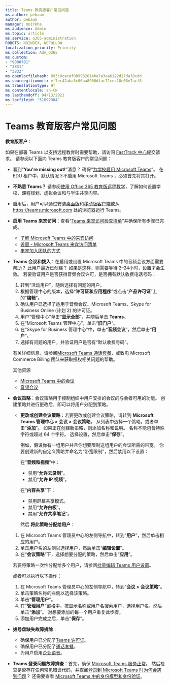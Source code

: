 ```yaml
---
title: Teams 教育版客户常见问题
ms.author: pebaum
author: pebaum
manager: mnirkhe
ms.audience: Admin
ms.topic: article
ms.service: o365-administration
ROBOTS: NOINDEX, NOFOLLOW
localization_priority: Priority
ms.collection: Adm_O365
ms.custom:
- "9000701"
- "3831"
- "3832"
ms.openlocfilehash: 893c8cacaf089932014ba7a3ea6122d17da38cdd
ms.sourcegitcommit: ef7ec42aba3c06aa8966dfac71cec18c08e7acf8
ms.translationtype: HT
ms.contentlocale: zh-CN
ms.lasthandoff: 04/13/2021
ms.locfileid: "51692384"
---
```

# <a name="teams-common-issues-for-education-customers"></a>Teams 教育版客户常见问题

**教育版客户**：

如果在部署 Teams 以支持远程教育时需要帮助，请访问 [FastTrack 中心](https://www.microsoft.com/fasttrack)提交请求。 请参阅以下面向 Teams 教育版客户的常见问题：

- 看到“**You're missing out!**”消息？ 确保“[为学校启用 Microsoft Teams](https://docs.microsoft.com/microsoft-365/education/intune-edu-trial/enable-microsoft-teams)”。 在 EDU 租户中，默认情况下不启用 Microsoft Teams ，必须首先将其打开。

- **不熟悉 Teams？** 请参阅[使用 Office 365 教育版远程教学](https://support.office.com/article/remote-teaching-and-learning-in-office-365-education-f651ccae-7b65-478b-8366-51bb884025c4)，了解如何设置学校、课程规划、虚拟会议和与学生共享内容。

- 启用后，用户可以通过安装[桌面版](https://docs.microsoft.com/MicrosoftTeams/get-clients#desktop-client)和[移动版客户端](https://docs.microsoft.com/MicrosoftTeams/get-clients#mobile-clients)或从 https://teams.microsoft.com 处的浏览器运行 Teams。

- **启用 Teams 来宾访问**：查看“[Teams 来宾访问检查清单](https://docs.microsoft.com/microsoftteams/guest-access-checklist)”并确保所有步骤已完成。
    - [了解 Microsoft Teams 中的来宾访问](https://docs.microsoft.com/microsoftteams/guest-access)
    - [设置 - Microsoft Teams 来宾访问清单](https://docs.microsoft.com/microsoftteams/guest-access-checklist)
    - [来宾加入团队的方式](https://docs.microsoft.com/microsoftteams/guest-joins)

- **Teams 会议和拨入**：在启用或设置 Microsoft Teams 中的音频会议方面需要帮助？ 此用户最近已创建？ 如果是这样，则需要等待 2–24小时，设置才会生效。 若要验证用户是否获得音频会议许可，是否拥有默认收费电话号码：
    1. 转到“活动用户”，随后选择有问题的用户。
    2. 根据管理中心的版本，选择“**许可证和应用程序**”或点击“**产品许可证**”上的“**编辑**”。
    3. 确认用户已选择了适用于音频会议、Microsoft Teams、Skype for Business Online (计划 2) 的许可证。
    4. 用户“管理中心”单击“**显示全部**”，并随后单击 **Teams**。
    5. 在“Microsoft Teams 管理中心”，单击“**旧门户**”。
    6. 在“Skype for Business 管理中心”中，单击“**音频会议**”，然后单击“**用户**”。
    7. 选择有问题的用户，并验证用户是否有“默认收费号码”。

    有关详细信息，请参阅[Microsoft Teams 通话套餐](https://docs.microsoft.com/microsoftteams/calling-plans-for-office-365)，或致电 Microsoft Commerce Billing 团队来获取授权相关问题的帮助。

    其他资源

    - [Microsoft Teams 中的会议](https://docs.microsoft.com/microsoftteams/deploy-meetings-microsoft-teams-landing-page)
    - [音频会议](https://docs.microsoft.com/microsoftteams/audio-conferencing-in-office-365)

- **会议策略**：会议策略用于控制组织中用户安排的会议的与会者可用的功能。 创建策略并进行更改后，即可以将用户分配到策略。

    - **更改或创建会议策略**：若要更改或创建会议策略，请转到 **Microsoft Teams 管理中心 > 会议 > 会议策略**。 从列表中选择一个策略，或者单击“**添加**”。 如果正在创建新策略，则添加名称和说明。 名称不能包含特殊字符或超过 64 个字符。 选择设置，然后单击“**保存**”。 
    
        例如，假设你有一组用户并且你想要限制这组用户的会议所需的带宽。 你要创建新的自定义策略并命名为“带宽限制”，然后禁用以下设置：

        在“**音频和视频**”中：
        - 禁用“**允许云录制**”。
        - 禁用“**允许 IP 视频**”。

        在“**内容共享**”下：

        - 禁用屏幕共享模式。
        - 禁用“**允许白板**”。
        - 禁用“**允许共享笔记**”。

        然后 **将此策略分配给用户**：

    1. 在 Microsoft Teams 管理员中心的左侧导航中，转到“**用户**”，然后单击相应的用户。
    2. 单击用户名的左侧以选择用户，然后单击“**编辑设置**”。
    3. 在“**会议策略**”下，选择想要分配的策略，然后单击“**应用**”。

    若要将策略一次性分配给多个用户，请参阅[批量编辑 Teams 用户设置](https://docs.microsoft.com/microsoftteams/edit-user-settings-in-bulk)。

    或者可以执行以下操作：
    1. 在 Microsoft Teams 管理员中心的左侧导航中，转到“**会议 > 会议策略**”。
    2. 单击策略名称的左侧以选择该策略。
    3. 单击“**管理用户**”。
    4. 在“**管理用户**”窗格中，按显示名称或用户名搜索用户，选择用户名，然后单击“**添加**”。 对想要添加的每一个用户重复此步骤。
    5. 添加用户完成之后，单击“**保存**”。

- **拨号盘缺失故障排除**：
    - 确保用户已分配了[Teams 许可证](https://docs.microsoft.com/MicrosoftTeams/assign-teams-licenses)。
    - 确保用户已分配了[通话套餐](https://docs.microsoft.com/MicrosoftTeams/calling-plan-landing-page)。
    - 为用户启用[企业语音](https://docs.microsoft.com/skypeforbusiness/skype-for-business-hybrid-solutions/plan-your-phone-system-cloud-pbx-solution/enable-users-for-enterprise-voice-online-and-phone-system-voicemail#to-enable-your-users-for-phone-system-in-office-365-voice-and-voicemail)。

- **Teams 登录问题故障排查**：首先，确保 [Microsoft Teams 服务正常](https://admin.microsoft.com/Adminportal/Home?source=applauncher#/servicehealth)。 然后检查是否存在任何常见错误代码，并查阅[登录到 Microsoft Teams 时为何会遇到问题](https://support.office.com/article/a02f683b-61a3-4008-9447-ee60c5593b0f)？ 还需要查看 [Microsoft Teams 中的身份模型和身份验证](https://docs.microsoft.com/MicrosoftTeams/identify-models-authentication)。
